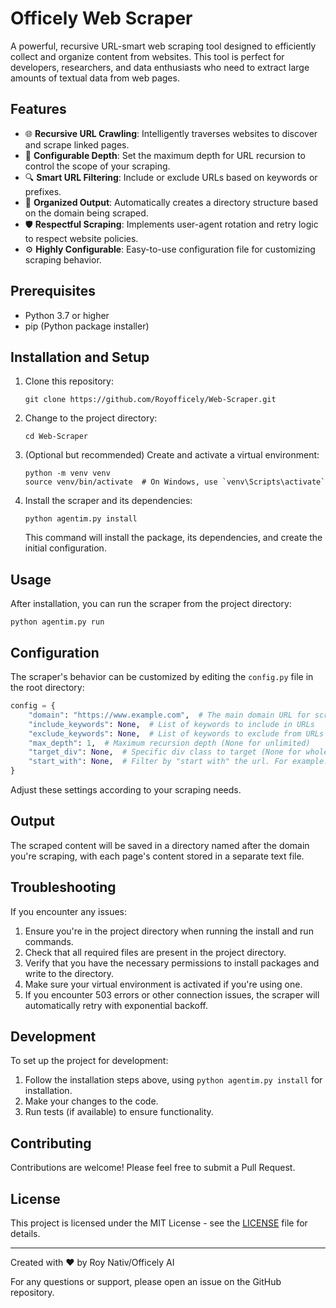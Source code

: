 # Officely Web Scraper

A powerful, recursive URL-smart web scraping tool designed to efficiently collect and organize content from websites. This tool is perfect for developers, researchers, and data enthusiasts who need to extract large amounts of textual data from web pages.

## Features

- 🌐 **Recursive URL Crawling**: Intelligently traverses websites to discover and scrape linked pages.
- 🎯 **Configurable Depth**: Set the maximum depth for URL recursion to control the scope of your scraping.
- 🔍 **Smart URL Filtering**: Include or exclude URLs based on keywords or prefixes.
- 📁 **Organized Output**: Automatically creates a directory structure based on the domain being scraped.
- 🛡️ **Respectful Scraping**: Implements user-agent rotation and retry logic to respect website policies.
- ⚙️ **Highly Configurable**: Easy-to-use configuration file for customizing scraping behavior.

## Prerequisites

- Python 3.7 or higher
- pip (Python package installer)

## Installation and Setup

1. Clone this repository:
   ```
   git clone https://github.com/Royofficely/Web-Scraper.git
   ```

2. Change to the project directory:
   ```
   cd Web-Scraper
   ```

3. (Optional but recommended) Create and activate a virtual environment:
   ```
   python -m venv venv
   source venv/bin/activate  # On Windows, use `venv\Scripts\activate`
   ```

4. Install the scraper and its dependencies:
   ```
   python agentim.py install
   ```
   This command will install the package, its dependencies, and create the initial configuration.

## Usage

After installation, you can run the scraper from the project directory:

```
python agentim.py run
```

## Configuration

The scraper's behavior can be customized by editing the `config.py` file in the root directory:

```python
config = {
    "domain": "https://www.example.com",  # The main domain URL for scraping
    "include_keywords": None,  # List of keywords to include in URLs
    "exclude_keywords": None,  # List of keywords to exclude from URLs
    "max_depth": 1,  # Maximum recursion depth (None for unlimited)
    "target_div": None,  # Specific div class to target (None for whole page)
    "start_with": None,  # Filter by "start with" the url. For example: ["https://example.com/blog"]
}
```

Adjust these settings according to your scraping needs.

## Output

The scraped content will be saved in a directory named after the domain you're scraping, with each page's content stored in a separate text file.

## Troubleshooting

If you encounter any issues:

1. Ensure you're in the project directory when running the install and run commands.
2. Check that all required files are present in the project directory.
3. Verify that you have the necessary permissions to install packages and write to the directory.
4. Make sure your virtual environment is activated if you're using one.
5. If you encounter 503 errors or other connection issues, the scraper will automatically retry with exponential backoff.

## Development

To set up the project for development:

1. Follow the installation steps above, using `python agentim.py install` for installation.
2. Make your changes to the code.
3. Run tests (if available) to ensure functionality.

## Contributing

Contributions are welcome! Please feel free to submit a Pull Request.

## License

This project is licensed under the MIT License - see the [LICENSE](LICENSE) file for details.

---

Created with ❤️ by Roy Nativ/Officely AI

For any questions or support, please open an issue on the GitHub repository.
